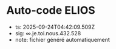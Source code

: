 # Auto-code ELIOS
- ts: 2025-09-24T04:42:09.509Z
- sig: ∞.je.toi.nous.432.528
- note: fichier généré automatiquement